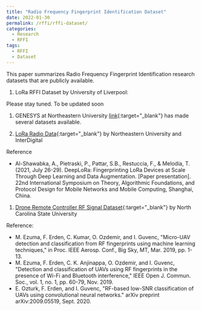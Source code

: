 ```yaml
---
title: "Radio Frequency Fingerprint Identification Dataset"
date: 2022-01-30
permalink: /rffi/rffi-dataset/
categories:
  - Research
  - RFFI
tags:
  - RFFI
  - Dataset
---
```


This paper summarizes Radio Frequency Fingerprint Identification research datasets that are publicly available. 

1. LoRa RFFI Dataset by University of Liverpool:

Please stay tuned. To be updated soon

1. GENESYS at Northeastern University [link](https://genesys-lab.org/mldatasets){:target="_blank"} has made several datasets available.


1. [LoRa Radio Data](https://www.interdigital.com/data_sets/lora-radio-data.){:target="_blank"} by Northeastern University and InterDigital

Reference
* Al-Shawabka, A., Pietraski, P., Pattar, S.B., Restuccia, F., & Melodia, T. (2021, July 26-29). DeepLoRa: Fingerprinting LoRa Devices at Scale Through Deep Learning and Data Augmentation. [Paper presentation]. 22nd International Symposium on Theory, Algorithmic Foundations, and Protocol Design for Mobile Networks and Mobile Computing, Shanghai, China.

1. [Drone Remote Controller RF Signal Dataset](https://ieee-dataport.org/open-access/drone-remote-controller-rf-signal-dataset){:target="_blank"} by North Carolina State University

Reference: 
* M. Ezuma, F. Erden, C. Kumar, O. Ozdemir, and I. Guvenc, "Micro-UAV detection and classification from RF fingerprints using machine learning techniques," in Proc. IEEE Aerosp. Conf., Big Sky, MT, Mar. 2019, pp. 1-13.
* M. Ezuma, F. Erden, C. K. Anjinappa, O. Ozdemir, and I. Guvenc, "Detection and classification of UAVs using RF fingerprints in the presence of Wi-Fi and Bluetooth interference," IEEE Open J. Commun. Soc., vol. 1, no. 1, pp. 60-79, Nov. 2019.
* E. Ozturk, F. Erden, and I. Guvenc, "RF-based low-SNR classification of UAVs using convolutional neural networks." arXiv preprint arXiv:2009.05519, Sept. 2020.